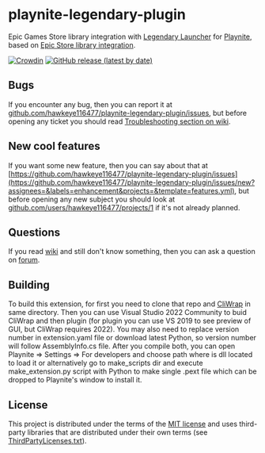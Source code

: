 # playnite-legendary-plugin
Epic Games Store library integration with [Legendary Launcher](https://github.com/derrod/legendary#prebuilt-standalone-binary-windows-macos-and-linux) for [Playnite](https://github.com/JosefNemec/Playnite), based on [Epic Store library integration](https://github.com/JosefNemec/PlayniteExtensions/tree/master/source/Libraries/EpicLibrary).

[![Crowdin](https://badges.crowdin.net/playnite-legendary-plugin/localized.svg)](https://crowdin.com/project/playnite-legendary-plugin)
[![GitHub release (latest by date)](https://img.shields.io/github/downloads/hawkeye116477/playnite-legendary-plugin/latest/total)](https://github.com/hawkeye116477/playnite-legendary-plugin/releases/latest)

## **Bugs**
If you encounter any bug, then you can report it at [github.com/hawkeye116477/playnite-legendary-plugin/issues](https://github.com/hawkeye116477/playnite-legendary-plugin/issues), but before opening any ticket you should read [Troubleshooting section on wiki](https://github.com/hawkeye116477/playnite-legendary-plugin/wiki/Troubleshooting).

## **New cool features**
If you want some new feature, then you can say about that at [https://github.com/hawkeye116477/playnite-legendary-plugin/issues](https://github.com/hawkeye116477/playnite-legendary-plugin/issues/new?assignees=&labels=enhancement&projects=&template=features.yml), but before opening any new subject you should look at [github.com/users/hawkeye116477/projects/1](https://github.com/users/hawkeye116477/projects/1) if it's not already planned.

## **Questions**
If you read [wiki](https://github.com/hawkeye116477/playnite-legendary-plugin/wiki) and still don't know something, then you can ask a question on [forum](https://github.com/hawkeye116477/playnite-legendary-plugin/discussions).

## **Building**
To build this extension, for first you need to clone that repo and [CliWrap](https://github.com/hawkeye116477/CliWrap) in same directory. Then you can use Visual Studio 2022 Community to buid CliWrap and then plugin (for plugin you can use VS 2019 to see preview of GUI, but CliWrap requires 2022). You may also need to replace version number in extension.yaml file or download latest Python, so version number will follow AssemblyInfo.cs file. After you compile both, you can open Playnite => Settings => For developers and choose path where is dll located to load it or alternatively go to make_scripts dir and execute make_extension.py script with Python to make single .pext file which can be dropped to Playnite's window to install it.

## **License**
This project is distributed under the terms of the [MIT license](/LICENSE) and uses third-party libraries that are distributed under their own terms (see [ThirdPartyLicenses.txt](/ThirdPartyLicenses.txt)).

